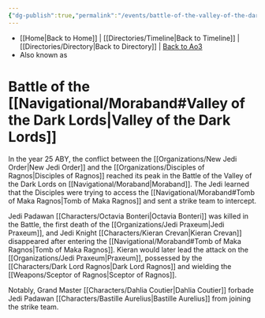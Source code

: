 ```yaml
---
{"dg-publish":true,"permalink":"/events/battle-of-the-valley-of-the-dark-lords/","dgHomeLink":false}
---
```


- [[Home\|Back to Home]] | [[Directories/Timeline\|Back to Timeline]] | [[Directories/Directory\|Back to Directory]] | [Back to Ao3](https://archiveofourown.org/works/19334440/chapters/45992584)
- Also known as

# Battle of the [[Navigational/Moraband#Valley of the Dark Lords\|Valley of the Dark Lords]]
In the year 25 ABY, the conflict between the [[Organizations/New Jedi Order\|New Jedi Order]] and the [[Organizations/Disciples of Ragnos\|Disciples of Ragnos]] reached its peak in the Battle of the Valley of the Dark Lords on [[Navigational/Moraband\|Moraband]]. The Jedi learned that the Disciples were trying to access the [[Navigational/Moraband#Tomb of Maka Ragnos\|Tomb of Maka Ragnos]] and sent a strike team to intercept.

Jedi Padawan [[Characters/Octavia Bonteri\|Octavia Bonteri]] was killed in the Battle, the first death of the [[Organizations/Jedi Praxeum\|Jedi Praxeum]], and Jedi Knight [[Characters/Kieran Crevan\|Kieran Crevan]] disappeared after entering the [[Navigational/Moraband#Tomb of Maka Ragnos\|Tomb of Maka Ragnos]]. Kieran would later lead the attack on the [[Organizations/Jedi Praxeum\|Praxeum]], possessed by the [[Characters/Dark Lord Ragnos\|Dark Lord Ragnos]] and wielding the [[Weapons/Sceptor of Ragnos\|Sceptor of Ragnos]].

Notably, Grand Master [[Characters/Dahlia Coutier\|Dahlia Coutier]] forbade Jedi Padawan [[Characters/Bastille Aurelius\|Bastille Aurelius]] from joining the strike team. 